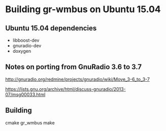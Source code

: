 # Building gr-wmbus on Ubuntu 15.04

## Ubuntu 15.04 dependencies

* libboost-dev
* gnuradio-dev
* doxygen

## Notes on porting from GnuRadio 3.6 to 3.7

http://gnuradio.org/redmine/projects/gnuradio/wiki/Move_3-6_to_3-7

https://lists.gnu.org/archive/html/discuss-gnuradio/2013-07/msg00033.html

## Building

cmake gr_wmbus
make



